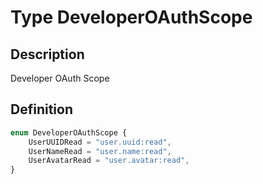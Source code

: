 # Type DeveloperOAuthScope

## Description

Developer OAuth Scope

## Definition

```ts
enum DeveloperOAuthScope {
    UserUUIDRead = "user.uuid:read",
    UserNameRead = "user.name:read",
    UserAvatarRead = "user.avatar:read",
}
```
